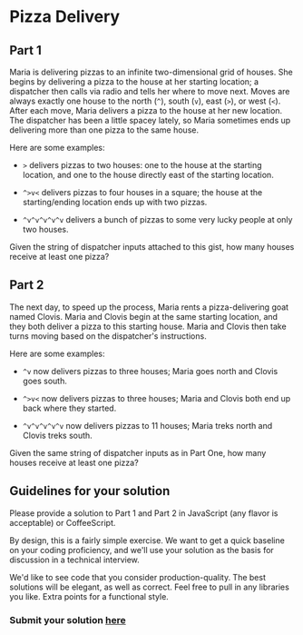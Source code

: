 # Pizza Delivery

## Part 1

Maria is delivering pizzas to an infinite two-dimensional grid of houses. 
She begins by delivering a pizza to the house at her starting location; a dispatcher then calls via radio
and tells her where to move next. Moves are always exactly one house to the north (`^`), south (`v`), east (`>`), or west (`<`).
After each move, Maria delivers a pizza to the house at her new location. The dispatcher has been a little spacey lately, 
so Maria sometimes ends up delivering more than one pizza to the same house.

Here are some examples:

- `>` delivers pizzas to two houses: one to the house at the starting location, and one to the house directly east of the starting location.

- `^>v<` delivers pizzas to four houses in a square; the house at the starting/ending location ends up with two pizzas.

- `^v^v^v^v^v` delivers a bunch of pizzas to some very lucky people at only two houses.

Given the string of dispatcher inputs attached to this gist, how many houses receive at least one pizza?

## Part 2

The next day, to speed up the process, Maria rents a pizza-delivering goat named Clovis.
Maria and Clovis begin at the same starting location, and they both deliver a pizza to this starting house.
Maria and Clovis then take turns moving based on the dispatcher's instructions.

Here are some examples:

- `^v` now delivers pizzas to three houses; Maria goes north and Clovis goes south.

- `^>v<` now delivers pizzas to three houses; Maria and Clovis both end up back where they started.

- `^v^v^v^v^v` now delivers pizzas to 11 houses; Maria treks north and Clovis treks south.

Given the same string of dispatcher inputs as in Part One, how many houses receive at least one pizza?

## Guidelines for your solution

Please provide a solution to Part 1 and Part 2 in JavaScript (any flavor is acceptable) or CoffeeScript.

By design, this is a fairly simple exercise. We want to get a quick baseline on your coding proficiency, and 
we'll use your solution as the basis for discussion in a technical interview.

We'd like to see code that you consider production-quality. The best solutions will be elegant, as well as correct. Feel free to pull in any libraries you like. Extra points for a functional style.

### Submit your solution [here](https://goo.gl/forms/2nhFPtq95IAoEFJk1)
